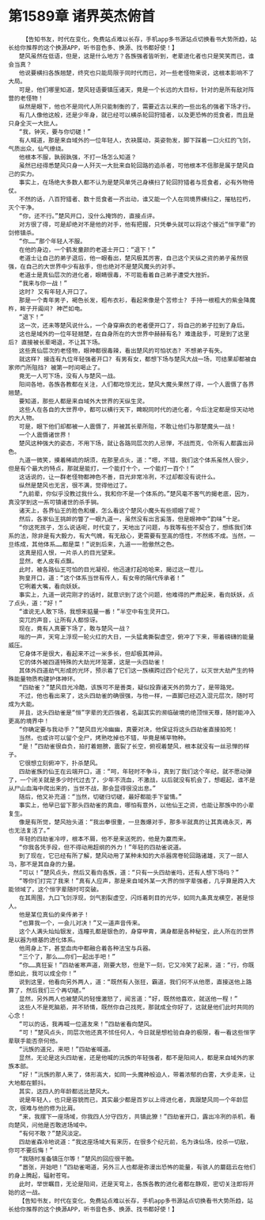 # 第1589章 诸界英杰俯首
        【告知书友，时代在变化，免费站点难以长存，手机app多书源站点切换看书大势所趋，站长给你推荐的这个换源APP，听书音色多、换源、找书都好使！】
       楚风虽然在低语，但是，这是什么地方？各族强者皆听到，老辈进化者也只是笑笑而已，谁会当真？
       他说要横扫各族翘楚，终究也只能局限于同时代而已，对一些老怪物来说，这根本影响不了大局。
       可是，他们哪里知道，楚风轻语要镇压诸天，竟是一个长远的大目标，针对的是所有敌对阵营的老怪物！
       纵然是眼下，他也不是同代人所只能制衡的了，需要近古以来的一些出名的强者下场才行。
       有几人像他这般，还是少年身，就已经可以横杀轮回狩猎者，以及更恐怖的觅食者，而且是只身全灭一大批人。
       “我，钟天，要与你切磋！”
       有人喊道，那是来自域外的一位年轻人，衣袂展动，英姿勃发，脚下踩着一口火红的飞剑，气质出众，仙气缭绕。
       他根本不服，孰弱孰强，不打一场怎么知道？
       虽然已经得悉楚风只身一人歼灭一大批来自轮回路的追杀者，可他根本不信那是属于楚风自己的实力。
       事实上，在场绝大多数人都不认为是楚风单凭己身横扫了轮回狩猎者与觅食者，必有外物倚仗。
       不然的话，八百狩猎者、数十觅食者一齐出动，谁又能一个人在同境界横扫之，摧枯拉朽，灭个干净。
       “你，还不行。”楚风开口，没什么掩饰的，直接点评。
       对方很了得，可是却绝对不是他的对手，他有把握，只凭拳头就可以将这个接近“恒字辈”的剑修镇杀。
       “你……”那个年轻人不服。
       在他的身边，一个鹤发童颜的老道士开口：“退下！”
       老道士让自己的弟子退后，他一眼看出，楚风极其厉害，自己这个天纵之资的弟子虽然很强，在自己的大世界中少有敌手，但也绝对不是楚风魔头的对手。
       老道士是真仙层次的进化者，眼睛很毒，不可能看着自己弟子遭受大挫折。
       “我来与你一战！”
       这时? 又有年轻人开口了。
       那是一个青年男子，褐色长发，粗布衣衫，看起来像是个苦修士? 手持一根粗大的紫金降魔杵，眸子开阖间? 神芒如电。
       “退下！”
       这一次，还未等楚风说什么，一个身穿麻衣的老者便开口了，将自己的弟子拉到了身后。
       这也是域外的一位年轻翘楚，在自身所在的大世界中赫赫有名? 难逢敌手，可是到了这里后? 直接被长辈喝退，不让其下场。
       这些真仙层次的老怪物，眼神都很毒辣，看出楚风的可怕状态? 不想弟子有失。
       就这样? 接连有九位年轻强者开口? 有男有女，都想下场与楚风大战一场，可结果却都被自家师门所阻挡? 被第一时间喝止了。
       竟无一人可下场，没有人与楚风一战。
       阳间各地，各族各教都在关注，人们都吃惊无比，楚风大魔头果然了得，一个人震慑了各界翘楚。
       要知道，那些人都是来自域外大世界的天纵生灵。
       这些人在各自的大世界中，都可以横行天下，睥睨同时代的进化者，今后注定都是惊天动地的大人物。
       可是，眼下他们却都被一人震慑了，并被其长辈所阻，不敢让他们与那楚魔头一战！
       一个人震慑诸世界！
       楚风这种强大的姿态，不用下场，就让各路同层次的人忌惮，不战而克，令所有人都露出异色。
       九道一微笑，摸着稀疏的胡须，在那里点头，道：“嗯，不错，我们这个体系虽然人很少，但是有个最大的特点，那就是能打，一个能打十个，一个能打一百个！”
       这话说的，让一群老怪物都神色不善，目光非常冷冽，不过却都没有说什么。
       纵然是楚风也无言，很不满，觉得他过了。
       “九前辈，你似乎没教过我什么，我和你不是一个体系的。”楚风毫不客气的揭老底，因为，真没学到这一系可镇诸世的杀手锏。
       诸天上，各界仙王的脸色和缓，怎么看这个楚风小魔头有些顺眼了呢？
       然后，各家仙王挑衅的瞥了一眼九道一，虽然没有出言奚落，但是眼神中“韵味”十足。
       “你这死孩子，怎么说话呢，时代变了，天地出了问题，与我等有些不契合了，想练我们体系的法，除非是有大毅力，有大气魄，有无敌心，更需要有至高的悟性，不然练不成。当然，一旦练成，其他体系……都是菜！”说到后来，九道一一脸傲然之色。
       这真是招人恨，一片杀人的目光望来。
       显然，老人皮有点飘。
       此时，被各路仙王可怕的目光凝视，他迅速打起哈哈来，揭过这一茬儿。
       狗皇开口，道：“这个体系当世有传人，有女帝的隔代传承者！”
       它咧着大嘴，看向妖妖。
       事实上，九道一说完刚才的话时，就意识到了这个问题，他难得的严肃起来，看向妖妖，点了点头，道：“好！”
       “谁说无人敢下场，我想来掂量一番！”半空中有生灵开口。
       突兀的声音，让所有人都惊讶。
       现在，竟有人真要下场了，敢与楚风一战？
       嗡的一声，天穹上浮现一轮火红的大日，一头猛禽撕裂虚空，俯冲了下来，带着磅礴的能量威压。
       它身体不是很大，看起来不过一米多长，但却极其神异。
       它的体外被四道特殊的大劫光环笼罩，这是一头四劫雀！
       其体外四道劫气形成的光环，预示着了它们这一族横跨过四个纪元了，以灭世大劫产生的特殊能量物质构建护体神环。
       “四劫雀？”楚风目光冷酷，该族可不是善类，疑似投靠诸天外的势力了，是带路党。
       不过，他也看出来了，这头四劫雀的确很强，与他一样，一直脚已经迈入混元层次，随时可成为大能。
       并且，这头四劫雀是“恒”字辈的无匹强者，名副其实的濒临破境的绝顶恒天尊，随时能冲入更高的境界中！
       “你确定要与我动手？”楚风目光冷幽幽，真要对决，他保证将这头四劫雀直接拍死！
       当然，也或许可以留个全尸，烤熟吃掉也不错，毕竟是稀罕物种。
       “是！”四劫雀很自负，拍打着翅膀，震裂了长空，俯视着楚风，根本就没有一丝忌惮的样子。
       它很想立刻俯冲下，扑杀楚风。
       四劫雀族的仙王在云端开口，道：“呵，年轻时不争斗，真到了我们这个年纪，就不愿动弹了，一个闭关就是多少时代过去了，少年不流血，不激战，以后就没有机会了，想崛起，谁不是从尸山血海中爬出来的，当世不战，那会显得很没出息。”
       随后，他又补充道：“当然，切磋归切磋，最好都能手下留情。”
       事实上，他早已留下那头四劫雀的真血，哪怕有意外，以他仙王之资，也能让那族中的小辈复生。
       像是有所觉，楚风抬头道：“我出拳很重，一旦轰爆对手，那多半就真的让其真魂永灭，再也无法复活了。”
       年轻的四劫雀冷哼，根本不屑，他不是来送死的，他是为赢而来。
       “你我各凭手段，但不得动用超纲的外力！”年轻的四劫雀说道。
       到了现在，它已经有所了解，楚风动用了某种未知的大杀器席卷轮回路诸雄，灭了一部人马，那不是其自身的力量。
       “可以！”楚风点头，然后又看向各族，道：“只有一头四劫雀吗，还有人想下场吗？”
       “等你们打完了我来！”真有人应声，那是来自域外某一大界的恒字辈强者，几乎算是跨入大能领域了，这个恒字辈随时可突破。
       在其周围，九口飞剑浮现，剑气割裂虚空，闪烁着刺目的光华，如同九条真龙横空，甚是惊人。
       他是某位真仙的亲传弟子！
       “也算我一个，一会儿对决！”又一道声音传来。
       这个人满头灿灿银发，连瞳孔都是银色的，身穿甲胄，满身都是各种秘宝，此人所在的世界是以器为根基的进化体系。
       他周身上下，甚至血肉中都融合着各种法宝与兵器。
       “三个了，那么……你们一起出手吧！”
       “你……真狂妄！”四劫雀寒声道，刚要大怒，但是下一刻，它又冷笑了起来，道：“行，你既愿如此，我可以成全你！”
       说到这里，他看向另外两人，道：“既然有人张狂，霸道，我们何不从他愿，直接送他上路算了，然后我们三个再切磋。”
       显然，另外两人也被楚风的轻慢激怒了，闻言道：“好，既然他喜欢，就送他一程！”
       这些人不是死脑筋，并不矫情，既然你自己找死，那就成全你好了，这就是他们此时共同的心念！
       “可以的话，我再喊一位道友来！”四劫雀看向楚风。
       “可！”楚风点头，同层次他还真不怵任何人，今日就是想检验自身的极限，看一看这些恒字辈联手能否奈何他。
       “沅族的道兄，来吧！”四劫雀喊道。
       显然，无论是这头四劫雀，还是他喊的沅族的年轻强者，都不是阳间人，都是来自域外的家族本部。
       “好！”沅族的那人来了，体形高大，如同一头魔神般迫人，带着浓郁的白雾，大步走来，让大地都在颤抖。
       其实，这四人的年龄都远比楚风大。
       说是年轻人，也只是容貌而已，其实最少都是百岁以上得进化者，真跟楚风同一个年龄层次，很难与他的修为比肩。
       “来，我摆下一座场域，你我四人分守四方，共镇此獠！”四劫雀开口，露出冷冽的杀机，看向楚风，问他是否敢进场域中。
       “有何不敢？”楚风淡定。
       四劫雀森冷地说道：“我这座场域大有来历，在很多个纪元前，名为诛仙场，绞杀一切敌，你可不要后悔！”
       “我随时准备镇压尔等！”楚风的回应很干脆。
       “嚣张，开始吧！”四劫雀喝道，另外三人也都是弥漫出恐怖的能量，有骇人的蘑菇云在他们的身上腾起，辐射苍穹。
       此时，举世瞩目，无论是阳间，还是天穹上，各族各教的进化者都在静观，密切关注即将开始的这一战。
       【告知书友，时代在变化，免费站点难以长存，手机app多书源站点切换看书大势所趋，站长给你推荐的这个换源APP，听书音色多、换源、找书都好使！】